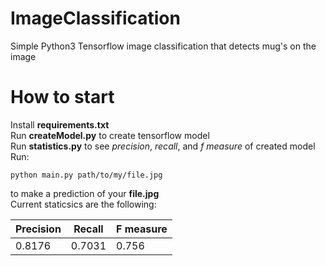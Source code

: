 # ImageClassification
Simple Python3 Tensorflow image classification that detects mug's on the image

# How to start  
Install __requirements.txt__  
Run __createModel.py__ to create tensorflow model  
Run __statistics.py__ to see _precision_, _recall_, and _f measure_ of created model   
Run:
```
python main.py path/to/my/file.jpg
```  
to make a prediction of your __file.jpg__  
Current staticsics are the following:  

| Precision | Recall | F measure |
| --------- | ------ | --------- |
| 0.8176    | 0.7031 | 0.756     |
